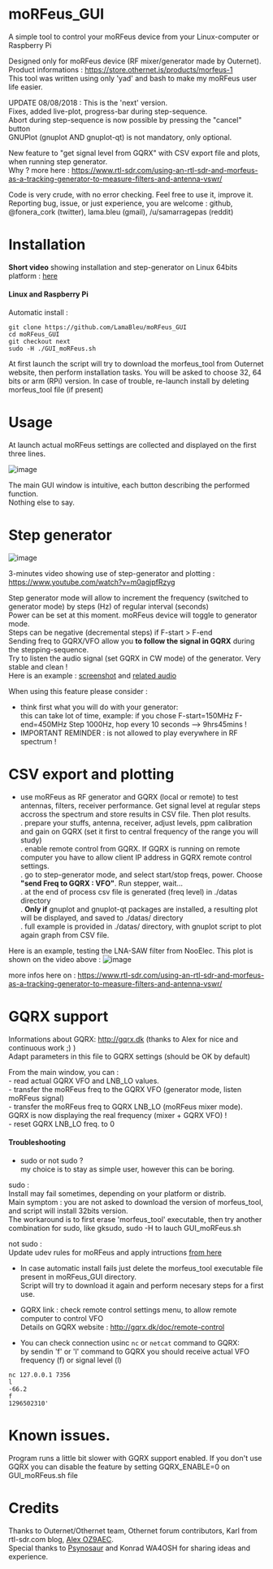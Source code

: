 # moRFeus_GUI

A simple tool to control your moRFeus device from your Linux-computer or Raspberry Pi

Designed only for moRFeus device (RF mixer/generator made by Outernet).  
Product informations : https://store.othernet.is/products/morfeus-1   
This tool was written using only 'yad' and bash to make my moRFeus user life easier.  

UPDATE 08/08/2018 : This is the 'next' version.  
Fixes, added live-plot, progress-bar during step-sequence.  
Abort during step-sequence is now possible by pressing the "cancel" button  
GNUPlot (gnuplot AND gnuplot-qt) is not mandatory, only optional.  


New feature to "get signal level from GQRX" with CSV export file and plots, when running step generator.  
Why ? more here : https://www.rtl-sdr.com/using-an-rtl-sdr-and-morfeus-as-a-tracking-generator-to-measure-filters-and-antenna-vswr/
  
Code is very crude, with no error checking. Feel free to use it, improve it.  
Reporting bug, issue, or just experience, you are welcome : github, @fonera_cork (twitter), lama.bleu (gmail), /u/samarragepas (reddit)



Installation  
============

**Short video** showing installation and step-generator on Linux 64bits platform : [here](http://www.lamableu.net/files/moRFeus_GUI-install.mkv)

 
#### Linux and Raspberry Pi

Automatic install :

  `git clone https://github.com/LamaBleu/moRFeus_GUI`  
  `cd moRFeus_GUI`  
  `git checkout next`  
  `sudo -H ./GUI_moRFeus.sh`  


At first launch the script will try to download the morfeus_tool from Outernet website, then perform installation tasks.
You will be asked to choose 32, 64 bits or arm (RPi) version.
In case of trouble, re-launch install by deleting morfeus_tool file (if present)



 
Usage  
=====

At launch actual moRFeus settings are collected and displayed on the first three lines.

![image](https://user-images.githubusercontent.com/26578895/38947869-5274aa46-433e-11e8-8e76-18c5039fda80.png)


The main GUI window is intuitive, each button describing the performed function.  
Nothing else to say.  

Step generator
==============

![image](https://user-images.githubusercontent.com/26578895/38948007-aca71f4e-433e-11e8-9bfe-714a17975774.png)


3-minutes video showing use of step-generator and plotting  : https://www.youtube.com/watch?v=m0agjpfRzyg


Step generator mode will allow to increment the frequency (switched to generator mode) by steps (Hz) of regular interval (seconds)  
Power can be set at this moment. moRFeus device will toggle to generator mode.  
Steps can be negative (decremental steps) if F-start > F-end  
Sending freq to GQRX/VFO allow you **to follow the signal in GQRX** during the stepping-sequence.  
Try to listen the audio signal (set GQRX in CW mode) of the generator. Very stable and clean !  
Here is an example : [screenshot](https://imgur.com/vmZoEP2) and [related audio](https://vocaroo.com/i/s0efbrP0W1cP)

When using this feature please consider : 
- think first what you will do with your generator:  
  this can take lot of time, example: if you chose F-start=150MHz F-end=450MHz Step 1000Hz, hop every 10 seconds --> 9hrs45mins !  
- IMPORTANT REMINDER : is not allowed to play everywhere in RF spectrum !  


CSV export and plotting
=======================

  - use moRFeus as RF generator and GQRX (local or remote) to test antennas, filters, receiver performance. Get signal level at regular steps accross the spectrum and store results in CSV file. Then plot results.  
     . prepare your stuffs, antenna, receiver, adjust levels, ppm calibration and gain on GQRX (set it first to central frequency of the range you will study)  
     . enable remote control from GQRX. If GQRX is running on remote computer you have to allow client IP address in GQRX remote control settings.  
     . go to step-generator mode, and select start/stop freqs, power. Choose **"send Freq to GQRX : VFO"**. Run stepper, wait...    
     . at the end of process csv file is generated (freq level) in ./datas directory  
     . **Only if** gnuplot and gnuplot-qt packages are installed, a resulting plot will be displayed, and saved to ./datas/ directory  
     . full example is provided in ./datas/ directory, with gnuplot script to plot again graph from CSV file.  
  
Here is an example, testing the LNA-SAW filter from NooElec.
This plot is shown on the video above :
![image](https://user-images.githubusercontent.com/26578895/44737447-50405100-aaf2-11e8-9762-1916575437a6.png)

  
more infos here on : https://www.rtl-sdr.com/using-an-rtl-sdr-and-morfeus-as-a-tracking-generator-to-measure-filters-and-antenna-vswr/  
    



GQRX support  
============
Informations about GQRX: http://gqrx.dk (thanks to Alex for nice and continuous work ;) )  
 Adapt parameters in this file to GQRX settings (should be OK by default)  
 
 From the main window, you can :  
	- read actual GQRX VFO and LNB_LO values.  
	- transfer the moRFeus freq to the GQRX VFO (generator mode, listen moRFeus signal)  
	- transfer the moRFeus freq to GQRX LNB_LO (moRFeus mixer mode).
	  GQRX is now displaying the real frequency (mixer + GQRX VFO) !  
	- reset GQRX LNB_LO freq. to 0 
	  
 
 
#### Troubleshooting  

* sudo or not sudo ?  
my choice is to stay as simple user, however this can be boring.  

sudo :  
Install may fail sometimes, depending on your platform or distrib.  
Main symptom : you are not asked to download the version of morfeus_tool, and script will  install 32bits version.  
The workaround is to first erase 'morfeus_tool' executable, then try another combination for sudo, like gksudo, sudo -H to lauch GUI_moRFeus.sh  

not sudo :  
Update udev rules for moRFeus and apply intructions [from here](https://archive.othernet.is/morfeus_tool_v1.6/morfeus.udev.rules)


* In case automatic install fails just delete the morfeus_tool executable file present in moRFeus_GUI directory.  
Script will try to download it again and perform necesary steps for a first use.  
  
* GQRX link : check remote control settings menu, to allow remote computer to control VFO  
Details on GQRX website :  http://gqrx.dk/doc/remote-control  
* You can check connection usinc `nc` or `netcat` command to GQRX:  
 by sendin 'f' or 'l' command to GQRX you should receive actual VFO frequency (f) or signal level (l) 
 
 `nc 127.0.0.1 7356`  
 `l`  
 `-66.2`  
 `f`  
 `1296502310'`  
     



Known issues.  
=============

Program runs a little bit slower with GQRX support enabled. 
If you don't use GQRX you can disable the feature by setting GQRX_ENABLE=0 on GUI_moRFeus.sh file 


Credits
=======
Thanks to Outernet/Othernet team, Othernet forum contributors, Karl from rtl-sdr.com blog, [Alex OZ9AEC](http://gqrx.dk).  
Special thanks to [Psynosaur](https://github.com/Psynosaur) and Konrad WA4OSH for sharing ideas and experience.  
